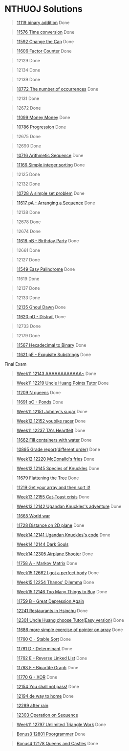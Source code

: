 # NTHUOJ Solutions
> [11119 binary addition](./mid_practice/11119/11119.c)	Done

> [11576 Time conversion](./mid_practice/11576/11576.c)	Done

> [11592 Change the Cap](./mid_practice/11592/11592.c)	Done

> [11606 Factor Counter](./mid_practice/11606/11606.c) Done

> 12129	Done

> 12134	Done

> 12139	Done

> [10772 The number of occurrences](./mid_practice/10772/10772.c) Done

> 12131	Done

> 12672	Done

> [11099 Money Money](./mid_practice/11099/11099.c)	Done

> [10786 Progression](./mid_practice/10786/10786.c)	Done

> 12675	Done

> 12690 Done

> [10716 Arithmetic Sequence](./mid_practice/10716/10716.c)	Done

> [11166 Simple integer sorting](./mid_practice/11166/11166.c)	Done

> 12125	Done

> 12132	Done
 
> [10728 A simple set problem](./mid_practice/10728/10728.c) Done
	
> [11617 pA - Arranging a Sequence](./mid_practice/11617/11617.c) Done

> 12138	Done

> 12678	Done

> 12674	Done

> [11618 pB - Birthday Party](./mid_practice/11618/11618.c)	Done

> 12661	Done

> 12127 Done

> [11549 Easy Palindrome](./mid_practice/11549/11549.c)	Done

> 11619 Done

> 12137	Done

> 12133	Done

> [12135 Ghoul Dawn](./mid_practice/12135/12135.c)	Done

> [11620 pD - Distrait](./mid_practice/11620/11620.c)	Done

> 12733	Done

> 12179	Done

> [11567 Hexadecimal to Binary](./mid_practice/11567/11567.c)	Done

> [11621 pE - Exquisite Substrings](./mid_practice/11621/11621.c)	Done

Final Exam

> [Week11 12143 AAAAAAAAAAAA~](./final_practice/12143/function.c) Done

> [Week11 12219 Uncle Huang Points Tutor](./final_practice/12219/12219.c) Done

> [11209 N queens](./final_practice/11209/11209.c) Done

> [11691 pC - Ponds](./final_practice/11691/11691.c) Done

> [Week11 12151 Johnny's sugar](./final_practice/12151/12151.c) Done

> [Week12 12152 youbike racer](./final_practice/12152/12152.c) Done

> [Week11 12237 TA's Heartfelt](./final_practice/12237/12237.c) Done

> [11662 Fill containers with water](./final_practice/11662/11662.c) Done

> [10895 Grade report(different order)](./final_practice/10895/function.c) Done

> [Week12 12220 McDonalld's fries](./final_practice/12220/12220.c) Done

> [Week12 12145 Species of Knuckles](./final_practice/12145/12145.c) Done

> [11679 Flattening the Tree](./final_practice/11679/11679.c) Done

> [11219 Get your array and then sort it!](./final_practice/11219/function.c)

> [Week13 12155 Cat-Toast crisis](./final_practice/12155/12155.c) Done	

> [Week13 12142 Ugandan Knuckles's adventure](./final_practice/12142/12142.c) Done	

> [11665 World war](./final_practice/11665/11665.c)

> [11728 Distance on 2D plane](./final_practice/11728/function.c) Done

> [Week14 12141 Ugandan Knuckles's code](./final_practice/12141/12141.c) Done

> [Week14 12144 Dark Souls](./final_practice/12144/12144.c)

> [Week14 12305 Airplane Shooter](./final_practice/12305/12305.c) Done

> [11758 A - Markov Matrix](./final_practice/11758/11758.c) Done

> [Week15 12662 I got a perfect body](./final_practice/12662/12662.c) Done

> [Week15 12254 Thanos' Dilemma](./final_practice/12254/12254.c) Done

> [Week15 12146 Too Many Things to Buy](./final_practice/12146/12146.c) Done

> [11759 B - Great Depression Again](./final_practice/11759/11759.c)

> [12241 Restaurants in Hsinchu](./final_practice/12241/12241.c) Done

> [12301 Uncle Huang choose Tutor(Easy version)](./final_practice/12301/function.c) Done

> [11686 more simple exercise of pointer on array](./final_practice/11686/function.c) Done

> [11760 C - Stable Sort](./final_practice/11760/11760.c) Done

> [11761 D - Determinant](./final_practice/11761/11761.c) Done

> [11762 E - Reverse Linked List](./final_practice/11762/function.c) Done

> [11763 F - Bipartite Graph](./final_practice/11763/11763.c) Done

> [11770 G - XOR](./final_practice/11770/11770.c) Done

> [12154 You shall not pass!](./final_practice/12154/function.c) Done

> [12194 de way to home](./final_practice/12194/12194.c) Done

> [12289 after rain](./final_practice/12289/12289.c)

> [12303 Operation on Sequence](./final_practice/12303/12303.c)

> [Week11 12797 Unlimited Triangle Work](./final_practice/12797/12797.c) Done

> [Bonus3 12801 Poorgrammer](./final_practice/12801/12801.c) Done

> [Bonus4 12178 Queens and Castles](./final_practice/12178/12178.c) Done
